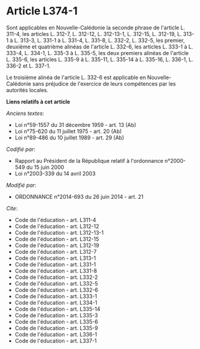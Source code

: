 # Article L374-1

Sont applicables en Nouvelle-Calédonie la seconde phrase de l'article L. 311-4, les articles L. 312-7, 
L. 312-12, L. 312-13-1, L. 312-15, L. 312-19, L. 313-1 à L. 313-3, L. 331-1 à L. 331-4, L. 331-8, 
L. 332-2, L. 332-5, les premier, deuxième et quatrième alinéas de l'article L. 332-6, les articles L. 333-1 à L. 333-4, L.
334-1, L. 335-3 à L. 335-5, les deux premiers alinéas de l'article L. 335-6, les articles L. 335-9 à L. 335-11, L. 335-14 à
L. 335-16, L. 336-1, L. 336-2 et L. 337-1. 

Le troisième alinéa de l'article L. 332-6 est applicable en Nouvelle-Calédonie sans préjudice de l'exercice de leurs
compétences par les autorités locales.

**Liens relatifs à cet article**

_Anciens textes_:

  - Loi n°59-1557 du 31 décembre 1959 - art. 13 (Ab)
  - Loi n°75-620 du 11 juillet 1975 - art. 20 (Ab)
  - Loi n°89-486 du 10 juillet 1989 - art. 29 (Ab)

_Codifié par_:

  - Rapport au Président de la République relatif à l'ordonnance n°2000-549 du 15 juin 2000
  - Loi n°2003-339 du 14 avril 2003

_Modifié par_:

  - ORDONNANCE n°2014-693 du 26 juin 2014 - art. 21

_Cite_:

  - Code de l'éducation - art. L311-4
  - Code de l'éducation - art. L312-12
  - Code de l'éducation - art. L312-13-1
  - Code de l'éducation - art. L312-15
  - Code de l'éducation - art. L312-19
  - Code de l'éducation - art. L312-7
  - Code de l'éducation - art. L313-1
  - Code de l'éducation - art. L331-1
  - Code de l'éducation - art. L331-8
  - Code de l'éducation - art. L332-2
  - Code de l'éducation - art. L332-5
  - Code de l'éducation - art. L332-6
  - Code de l'éducation - art. L333-1
  - Code de l'éducation - art. L334-1
  - Code de l'éducation - art. L335-14
  - Code de l'éducation - art. L335-3
  - Code de l'éducation - art. L335-6
  - Code de l'éducation - art. L335-9
  - Code de l'éducation - art. L336-1
  - Code de l'éducation - art. L337-1
